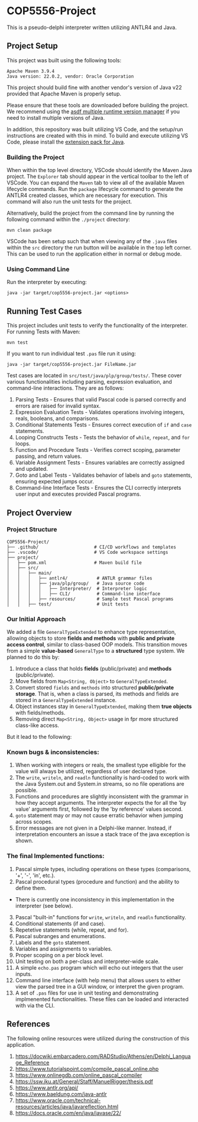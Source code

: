 # COP5556-Project

This is a pseudo-delphi interpreter written utilizing ANTLR4 and Java. 

## Project Setup 

This project was built using the following tools:
```
Apache Maven 3.9.4 
Java version: 22.0.2, vendor: Oracle Corporation
```

This project should build fine with another vendor's version of Java v22 provided that Apache Maven is properly setup.

Please ensure that these tools are downloaded before building the project. We recommend using the [asdf multiple runtime version manager](https://asdf-vm.com/) if you need to install multiple versions of Java.

In addition, this repository was built utilizing VS Code, and the setup/run instructions are created with this in mind. 
To build and execute utilizing VS Code, please install the [extension pack for Java](https://marketplace.visualstudio.com/items?itemName=vscjava.vscode-java-pack).


### Building the Project

When within the top level directory, VSCode should identify the Maven Java project. The `Explorer` tab should appear in the vertical toolbar to the left of VSCode. You can expand the `Maven` tab to view all of the available Maven lifecycle commands. Run the `package` lifecycle command to generate the ANTLR4 created classes, which are necessary for execution. This command will also run the unit tests for the project.

Alternatively, build the project from the command line by running the following command within the `./project` directory:
```
mvn clean package
```

VSCode has been setup such that when viewing any of the `.java` files within the `src` directory the run button will be available in the top left corner. This can be used to run the application either in normal or debug mode. 

### Using Command Line

Run the interpreter by executing:
```
java -jar target/cop5556-project.jar <options>
```

## Running Test Cases

This project includes unit tests to verify the functionality of the interpreter. For running Tests with Maven:
```
mvn test
```

If you want to run individual test `.pas` file run it using:
```
java -jar target/cop5556-project.jar FileName.jar
```

Test cases are located in `src/test/java/plp/group/tests/`. These cover various functionalities including parsing, expression evaluation, and command-line interactions. They are as follows:
1. Parsing Tests - Ensures that valid Pascal code is parsed correctly and errors are raised for invalid syntax.
2. Expression Evaluation Tests - Validates operations involving integers, reals, booleans, and comparisons.
3. Conditional Statements Tests - Ensures correct execution of `if` and `case` statements.
4. Looping Constructs Tests - Tests the behavior of `while`, `repeat`, and `for` loops.
5. Function and Procedure Tests - Verifies correct scoping, parameter passing, and return values.
6. Variable Assignment Tests - Ensures variables are correctly assigned and updated.
7. Goto and Label Tests - Validates behavior of labels and `goto` statements, ensuring expected jumps occur.
8. Command-line Interface Tests - Ensures the CLI correctly interprets user input and executes provided Pascal programs.



## Project Overview

### Project Structure
```
COP5556-Project/
├── .github/                     # CI/CD workflows and templates
├── .vscode/                     # VS Code workspace settings
├── project/
│   ├── pom.xml                  # Maven build file
│   ├── src/
│   │   ├── main/
│   │   │   ├── antlr4/           # ANTLR grammar files
│   │   │   ├── java/plp/group/   # Java source code
│   │   │   │   ├── Interpreter/  # Interpreter logic
│   │   │   │   ├── CLI/          # Command-line interface
│   │   │   ├── resources/        # Sample test Pascal programs
│   │   ├── test/                 # Unit tests
```

### Our Initial Approach 

We added a file `GeneralTypeExtended` to enhance type representation, allowing objects to store **fields and methods** with **public and private access control**, similar to class-based OOP models. This transition moves from a simple **value-based** `GeneralType` to a **structured** type system. We planned to do this by:

1. Introduce a class that holds **fields** (public/private) and **methods** (public/private).
2. Move fields from `Map<String, Object>` to `GeneralTypeExtended`.
3. Convert stored `fields` and `methods` into structured **public/private storage**. That is, when a class is parsed, its methods and fields are stored in a `GeneralTypeExtended` instance.
4. Object instances stay in `GeneralTypeExtended`, making them **true objects** with fields/methods.
5. Removing direct `Map<String, Object>` usage in fpr more structured class-like access.

But it lead to the following: 

### Known bugs & inconsistencies:
1. When working with integers or reals, the smallest type elligible for the value will always be utilized, regardless of user declared type.
2. The `write`, `writeln`, and `readln` functionality is hard-coded to work with the Java System.out and System.in streams, so no file operations are possible.
3. Functions and procedures are slightly inconsistent with the grammar in how they accept arguments. The interpreter expects the for all the 'by value' arguments first, followed by the 'by reference' values second. 
4. `goto` statement may or may not cause erratic behavior when jumping across scopes.
5. Error messages are not given in a Delphi-like manner. Instead, if interpretation encounters an issue a stack trace of the java exception is shown.

### The final Implemented functions:
1. Pascal simple types, including operations on these types (comparisons, '+', '-', 'in', etc.).
2. Pascal procedural types (procedure and function) and the ability to define them. 
- There is currently one inconsistency in this implementation in the interpreter (see below).
3. Pascal "built-in" functions for `write`, `writeln`, and `readln` functionality.
4. Conditional statements (if and case).
5. Repetetive statements (while, repeat, and for).
6. Pascal subranges and enumerations.
7. Labels and the `goto` statement.
8. Variables and assignments to variables.
9. Proper scoping on a per block level.
10. Unit testing on both a per-class and interpreter-wide scale. 
11. A simple `echo.pas` program which will echo out integers that the user inputs.
12. Command line interface (with help menu) that allows users to either view the parsed tree in a GUI window, or interpret the given program.
13. A set of `.pas` files for use in unit testing and demonstrating implmenented functionalities. These files can be loaded and interacted with via the CLI.


## References

The following online resources were utilized during the construction of this application.

1. https://docwiki.embarcadero.com/RADStudio/Athens/en/Delphi_Language_Reference
2. https://www.tutorialspoint.com/compile_pascal_online.php
3. https://www.onlinegdb.com/online_pascal_compiler
4. https://ssw.jku.at/General/Staff/ManuelRigger/thesis.pdf
5. https://www.antlr.org/api/
6. https://www.baeldung.com/java-antlr
7. https://www.oracle.com/technical-resources/articles/java/javareflection.html
8. https://docs.oracle.com/en/java/javase/22/

